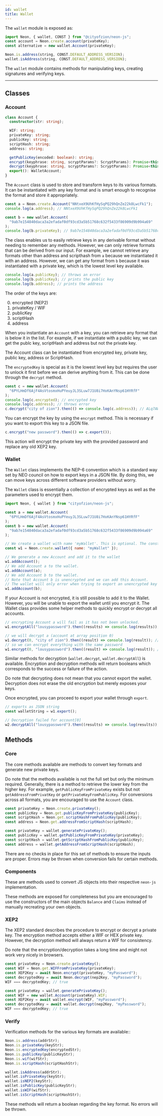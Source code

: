 ```yaml
---
id: wallet
title: Wallet
---
```


The `wallet` module is exposed as:

```js
import Neon, { wallet, CONST } from "@cityofzion/neon-js";
const account = Neon.create.account(privateKey);
const alternative = new wallet.Account(privateKey);

Neon.is.address(string, CONST.DEFAULT_ADDRESS_VERSION);
wallet.isAddress(string, CONST.DEFAULT_ADDRESS_VERSION);
```

The `wallet` module contains methods for manipulating keys, creating signatures
and verifying keys.

---

## Classes

### Account

```ts
class Account {
  constructor(str: string);

  WIF: string;
  privateKey: string;
  publicKey: string;
  scriptHash: string;
  address: string;

  getPublicKey(encoded: boolean): string;
  encrypt(keyphrase: string, scryptParams?: ScryptParams): Promise<this>;
  decrypt(keyphrase: string, scryptParams?: ScryptParams): Promise<this>;
  export(): WalletAccount;
}
```

The `Account` class is used to store and transform keys to its various formats.
It can be instantiated with any key format and is smart enough to recognise the
format and store it appropriately.

```js
const a = Neon.create.Account("NNtxeX9UhKfHySqPQ29hQnZe22k8LwcFk1");
console.log(a.address); // NNtxeX9UhKfHySqPQ29hQnZe22k8LwcFk1

const b = new wallet.Account(
  "9ab7e154840daca3a2efadaf0df93cd3a5b51768c632f5433f86909d9b994a69"
);
console.log(b.privateKey); // 9ab7e154840daca3a2efadaf0df93cd3a5b51768c632f5433f86909d9b994a69
```

The class enables us to easily retrieve keys in any derivable format without
needing to remember any methods. However, we can only retrieve formats that can
be derived from our input. For example, we cannot retrieve any formats other
than address and scripthash from `a` because we instantiated it with an address.
However, we can get any format from `b` because it was instantiated with a
private key, which is the lowest level key available.

```js
console.log(a.publicKey); // throws an error
console.log(b.publicKey); // prints the public key
console.log(b.address); // prints the address
```

The order of the keys are:

0. encrypted (NEP2)
1. privateKey / WIF
1. publicKey
1. scriptHash
1. address

When you instantiate an `Account` with a key, you can retrieve any format that
is below it in the list. For example, if we instantiate with a public key, we
can get the publc key, scriptHash and address but not the private key.

The Account class can be instantiated from encrypted key, private key, public
key, address or ScriptHash.

The `encryptedKey` is special as it is the lowest level key but requires the
user to unlock it first before we can derive anything from it. This can be done
through the `decrypt` method.

```js
const c = new wallet.Account(
  "6PYLHmDf6AjF4AsVtosmxHuPYeuyJL3SLuw7J1U8i7HxKAnYNsp61HYRfF"
);
console.log(c.encrypted); // encrypted key
console.log(c.address); // throws error
c.decrypt("city of zion").then(() => console.log(c.address)); // ALq7AWrhAueN6mJNqk6FHJjnsEoPRytLdW
```

You can encrypt the key by using the `encrypt` method. This is necessary if you
want to export this key to a JSON file.

```ts
c.encrypt("new password").then(() => c.export());
```

This action will encrypt the private key with the provided password and replace
any old XEP2 key.

### Wallet

The `Wallet` class implements the NEP-6 convention which is a standard way set
by NEO council on how to export keys in a JSON file. By doing this, we can move
keys across different software providers without worry.

The `Wallet` class is essentially a collection of encrypted keys as well as the
parameters used to encrypt them.

```js
import Neon, { wallet } from "cityofzion/neon-js";

const a = new wallet.Account(
  "6PYLHmDf6AjF4AsVtosmxHuPYeuyJL3SLuw7J1U8i7HxKAnYNsp61HYRfF"
);
const b = new wallet.Account(
  "9ab7e154840daca3a2efadaf0df93cd3a5b51768c632f5433f86909d9b994a69"
);

// We create a wallet with name 'myWallet'. This is optional. The constructor is fine with no arguments.
const w1 = Neon.create.wallet({ name: "myWallet" });

// We generate a new Account and add it to the wallet
w1.addAccount();
// We add Account a to the wallet.
w1.addAccount(a);
// We add Account b to the wallet.
// Note that Account b is unencrypted and we can add this Account.
// The wallet will only error when trying to export an unencrypted key but does not prevent you from adding it.
w1.addAccount(b);
```

If your Account is not encrypted, it is still possible to add it to the Wallet.
However, you will be unable to export the wallet until you encrypt it. The
Wallet class provides some helper methods to quickly encrypt or decrypt all
accounts.

```js
// encrypting Account a will fail as it has not been unlocked.
w1.encryptAll("lousypassword").then((results) => console.log(results)); // returns [false, true]

// we will decrypt a (account at array position 0)
w1.decrypt(0, "city of zion").then((result) => console.log(result)); // returns true
// so we can encrypt everything with the same password
w1.encrypt(0, "lousypassword").then((result) => console.log(result)); // returns true
```

Similar methods for decryption (`wallet.decrypt`, `wallet.decryptAll`) is
available. Encryption and decryption methods will return booleans which
corresponds to the success or failure of the action.

Do note that decrypting does not mean that you cannot export the wallet.
Decryption does not erase the old encryption but merely exposes your keys.

Once encrypted, you can proceed to export your wallet through `export`.

```js
// exports as JSON string
const walletString = w1.export();

// Decryption failed for account[0]
w2.decryptAll("lousypassword").then((results) => console.log(results)); // returns [true, true]
```

## Methods

### Core

The core methods available are methods to convert key formats and generate new
private keys.

Do note that the methods available is not the full set but only the minimum
required. Generally, there is a method to retrieve the lower key from the higher
key. For example, `getPublicKeyFromPrivateKey` exists but not
`getAddressFromPrivatKey` or `getPrivateKeyFromPublicKey`. For conversions
across all formats, you are encouraged to use the `Account` class.

```js
const privateKey = Neon.create.privateKey();
const publicKey = Neon.get.publicKeyFromPrivateKey(publicKey);
const scriptHash = Neon.get.scriptHashFromPublicKey(publicKey);
const address = Neon.get.addressFromScriptHash(scriptHash);

const privateKey = wallet.generatePrivateKey();
const publicKey = wallet.getPublicKeyFromPrivateKey(privateKey);
const scriptHash = wallet.getScriptHashFromPublicKey(publicKey);
const address = wallet.getAddressFromScriptHash(scriptHash);
```

There are no checks in place for this set of methods to ensure the inputs are
proper. Errors may be thrown when conversion fails for certain methods.

### Components

These are methods used to convert JS objects into their respective `neon-js`
implementation.

These methods are exposed for completeness but you are encouraged to use the
constructors of the main objects `Balance` and `Claims` instead of manually
recreating your own objects.

### XEP2

The XEP2 standard describes the procedure to encrypt or decrypt a private key.
The encryption method accepts either a WIF or HEX private key. However, the
decryption method will always return a WIF for consistency.

Do note that the encryption/decryption takes a long time and might not work very
nicely in browsers.

```js
const privateKey = Neon.create.privateKey();
const WIF = Neon.get.WIFFromPrivateKey(privateKey);
const XEP2Key = await Neon.encrypt(privateKey, "myPassword");
const decryptedKey = await Neon.decrypt(nep2Key, "myPassword");
WIF === decryptedKey; // true

const privateKey = wallet.generatePrivateKey();
const WIF = new wallet.Account(privateKey).WIF;
const XEP2Key = await wallet.encrypt(WIF, "myPassword");
const decryptedKey = await wallet.decrypt(nep2Key, "myPassword");
WIF === decryptedKey; // true
```

### Verify

Verification methods for the various key formats are available::

```js
Neon.is.address(addrStr);
Neon.is.privateKey(keyStr);
Neon.is.encryptedKey(encryptedStr);
Neon.is.publicKey(publicKeyStr);
Neon.is.wif(wifStr);
Neon.is.scriptHash(scriptHashStr);

wallet.isAddress(addrStr);
wallet.isPrivateKey(keyStr);
wallet.isNEP2(keyStr);
wallet.isPublicKey(publicKeyStr);
wallet.isWIF(wifStr);
wallet.isScriptHash(scriptHashStr);
```

These methods will return a boolean regarding the key format. No errors will be
thrown.
